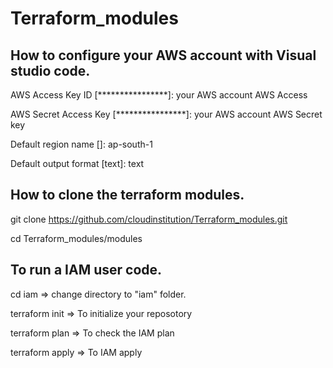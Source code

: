 # Terraform_modules

## How to configure your AWS account with Visual studio code. 
  AWS Access Key ID [****************]: your AWS account AWS Access
  
  AWS Secret Access Key [****************]: your AWS account AWS Secret key  
  
  Default region name []: ap-south-1 
  
  Default output format [text]: text
 
## How to clone the terraform modules.

  git clone  https://github.com/cloudinstitution/Terraform_modules.git    
  
  cd Terraform_modules/modules

## To run a IAM user code. 
   cd iam                         => change directory to "iam" folder. 
   
   terraform init                 => To initialize your reposotory 
   
   terraform plan                => To check the IAM plan
   
   terraform apply              => To IAM apply 
   

   
  
